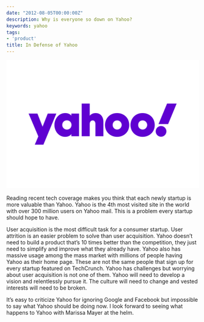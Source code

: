 ```yaml
---
date: "2012-08-05T00:00:00Z"
description: Why is everyone so down on Yahoo?
keywords: yahoo
tags:
- 'product'
title: In Defense of Yahoo
---
```


<img alt="Yahoo logo" src="/image/yahoo-logo.png" />

Reading recent tech coverage makes you think that each newly startup is more valuable than Yahoo. Yahoo is the 4th most visited site in the world with over 300 million users on Yahoo mail. This is a problem every startup should hope to have.

User acquisition is the most difficult task for a consumer startup. User attrition is an easier problem to solve than user acquisition. Yahoo doesn’t need to build a product that’s 10 times better than the competition, they just need to simplify and improve what they already have. Yahoo also has massive usage among the mass market with millions of people having Yahoo as their home page. These are not the same people that sign up for every startup featured on TechCrunch. Yahoo has challenges but worrying about user acquisition is not one of them. Yahoo will need to develop a vision and relentlessly pursue it. The culture will need to change and vested interests will need to be broken.

It’s easy to criticize Yahoo for ignoring Google and Facebook but impossible to say what Yahoo should be doing now. I look forward to seeing what happens to Yahoo with Marissa Mayer at the helm.
